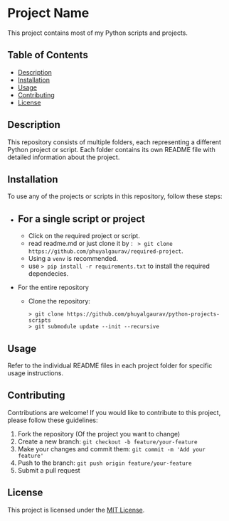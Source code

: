 # Project Name

This project contains most of my Python scripts and projects.

## Table of Contents

- [Description](#description)
- [Installation](#installation)
- [Usage](#usage)
- [Contributing](#contributing)
- [License](#license)

## Description

This repository consists of multiple folders, each representing a different Python project or script. Each folder contains its own README file with detailed information about the project.

## Installation

To use any of the projects or scripts in this repository, follow these steps:

- For a single script or project 
    -
    - Click on the required project or script.
    - read readme.md or just clone it by :
        ``` > git clone https://github.com/phuyalgaurav/required-project```.
    - Using a `venv` is recommended.
    - use `> pip install -r requirements.txt` to install the required dependecies.

- For the entire repository
    - Clone the repository:
        ``` 
        > git clone https://github.com/phuyalgaurav/python-projects-scripts 
        > git submodule update --init --recursive
         ```

## Usage

Refer to the individual README files in each project folder for specific usage instructions.

## Contributing

Contributions are welcome! If you would like to contribute to this project, please follow these guidelines:

1. Fork the repository (Of the project you want to change)
2. Create a new branch: `git checkout -b feature/your-feature`
3. Make your changes and commit them: `git commit -m 'Add your feature'`
4. Push to the branch: `git push origin feature/your-feature`
5. Submit a pull request

## License

This project is licensed under the [MIT License](LICENSE).
